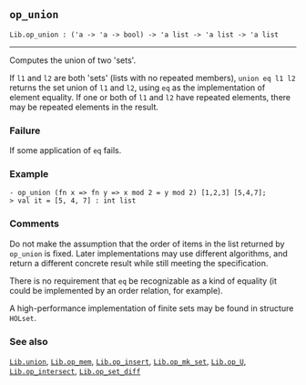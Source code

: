 ## `op_union`

``` hol4
Lib.op_union : ('a -> 'a -> bool) -> 'a list -> 'a list -> 'a list
```

------------------------------------------------------------------------

Computes the union of two 'sets'.

If `l1` and `l2` are both 'sets' (lists with no repeated members),
`union eq l1 l2` returns the set union of `l1` and `l2`, using `eq` as
the implementation of element equality. If one or both of `l1` and `l2`
have repeated elements, there may be repeated elements in the result.

### Failure

If some application of `eq` fails.

### Example

``` hol4
- op_union (fn x => fn y => x mod 2 = y mod 2) [1,2,3] [5,4,7];
> val it = [5, 4, 7] : int list
```

### Comments

Do not make the assumption that the order of items in the list returned
by `op_union` is fixed. Later implementations may use different
algorithms, and return a different concrete result while still meeting
the specification.

There is no requirement that `eq` be recognizable as a kind of equality
(it could be implemented by an order relation, for example).

A high-performance implementation of finite sets may be found in
structure `HOLset`.

### See also

[`Lib.union`](#Lib.union), [`Lib.op_mem`](#Lib.op_mem),
[`Lib.op_insert`](#Lib.op_insert), [`Lib.op_mk_set`](#Lib.op_mk_set),
[`Lib.op_U`](#Lib.op_U), [`Lib.op_intersect`](#Lib.op_intersect),
[`Lib.op_set_diff`](#Lib.op_set_diff)
